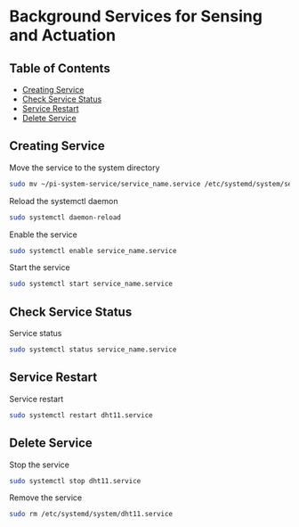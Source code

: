 # Background Services for Sensing and Actuation

## Table of Contents
- [Creating Service](#creating-service)
- [Check Service Status](#check-service-status)
- [Service Restart](#service-restart)
- [Delete Service](#delete-service)

## Creating Service
Move the service to the system directory
```bash
sudo mv ~/pi-system-service/service_name.service /etc/systemd/system/service_name.service
```

Reload the systemctl daemon
```bash
sudo systemctl daemon-reload
```

Enable the service
```bash
sudo systemctl enable service_name.service
```

Start the service
```bash
sudo systemctl start service_name.service
```


## Check Service Status
Service status
```bash
sudo systemctl status service_name.service
```


## Service Restart
Service restart
```bash
sudo systemctl restart dht11.service
```


## Delete Service
Stop the service
```bash
sudo systemctl stop dht11.service
```

Remove the service
```bash
sudo rm /etc/systemd/system/dht11.service
```